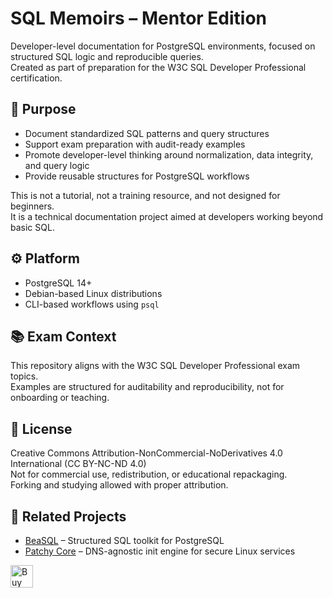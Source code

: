 # SQL Memoirs – Mentor Edition

Developer-level documentation for PostgreSQL environments, focused on structured SQL logic and reproducible queries.  
Created as part of preparation for the W3C SQL Developer Professional certification.

## 🎯 Purpose

- Document standardized SQL patterns and query structures
- Support exam preparation with audit-ready examples
- Promote developer-level thinking around normalization, data integrity, and query logic
- Provide reusable structures for PostgreSQL workflows

This is not a tutorial, not a training resource, and not designed for beginners.  
It is a technical documentation project aimed at developers working beyond basic SQL.

## ⚙️ Platform

- PostgreSQL 14+
- Debian-based Linux distributions
- CLI-based workflows using `psql`

## 📚 Exam Context

This repository aligns with the W3C SQL Developer Professional exam topics.  
Examples are structured for auditability and reproducibility, not for onboarding or teaching.

## 📖 License

Creative Commons Attribution-NonCommercial-NoDerivatives 4.0 International (CC BY-NC-ND 4.0)  
Not for commercial use, redistribution, or educational repackaging.  
Forking and studying allowed with proper attribution.

## 🔗 Related Projects

- [BeaSQL](https://github.com/BeatrixZselezny/BeaSQL) – Structured SQL toolkit for PostgreSQL
- [Patchy Core](https://github.com/BeatrixZselezny/patchy-core) – DNS-agnostic init engine for secure Linux services

<a href='https://ko-fi.com/Z8Z81M88IJ' target='_blank'><img height='36' style='border:0px;height:36px;' src='https://storage.ko-fi.com/cdn/kofi6.png?v=6' border='0' alt='Buy Me a Coffee at ko-fi.com' /></a>
